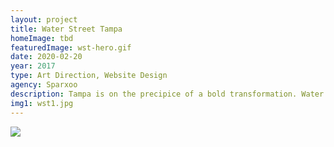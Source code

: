 ```yaml
---
layout: project
title: Water Street Tampa
homeImage: tbd
featuredImage: wst-hero.gif
date: 2020-02-20
year: 2017
type: Art Direction, Website Design
agency: Sparxoo
description: Tampa is on the precipice of a bold transformation. Water Street Tampa is a vibrant vision for the future of Tampa Bay and for the 23,000+ people who live, work, study, and visit the city each day. With Tampa creating new stories, we built a website to showcase the forthcoming experiences that the public can expect.
img1: wst1.jpg
---
```


<div class="col-xs-12 about-work-items__item">
  <img src="{{ site.baseurl}}/assets/images/{{ page.img1 }}">
</div>
